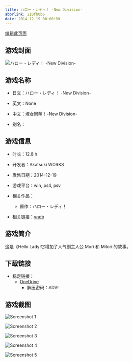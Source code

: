 ```yaml
---
title: ハロー・レディ！ -New Division-
abbrlink: 110fb0b6
date: 2014-12-19 00:00:00
---
```

[编辑此页面](https://github.com/ACG-3/ADV3-source/blob/main/source/_posts/games/%E3%83%8F%E3%83%AD%E3%83%BC%E3%83%BB%E3%83%AC%E3%83%87%E3%82%A3%EF%BC%81%20-New%20Division-.md)

## 游戏封面

![ハロー・レディ！ -New Division-](https://pan.timero.xyz/onedrive/img_lib_001/%E3%83%8F%E3%83%AD%E3%83%BC%E3%83%BB%E3%83%AC%E3%83%87%E3%82%A3%EF%BC%81%20-New%20Division-_cover.avif)


## 游戏名称

- 日文：ハロー・レディ！ -New Division-
- 英文：None
- 中文：淑女同萌！-New Division-

- 别名：


## 游戏信息

- 时长：12.8 h
- 开发者：Akatsuki WORKS
- 发售日期：2014-12-19
- 游戏平台：win, ps4, psv
- 相关作品：
   - 原作：ハロー・レディ！

- 相关链接：[vndb](https://vndb.org/v15892)


## 游戏简介

这是《Hello Lady!它增加了人气副主人公 Mori 和 Mitori 的故事。




## 下载链接

- 稳定链接：
    - [OneDrive](https://pan.timero.xyz/onedrive/adv_lib_001/%E3%83%8F%E3%83%AD%E3%83%BC%E3%83%BB%E3%83%AC%E3%83%87%E3%82%A3%EF%BC%81%20-New%20Division-)
        - 解压密码：ADV!



## 游戏截图


![Screenshot 1](https://pan.timero.xyz/onedrive/img_lib_001/%E3%83%8F%E3%83%AD%E3%83%BC%E3%83%BB%E3%83%AC%E3%83%87%E3%82%A3%EF%BC%81%20-New%20Division-_Screenshot_1.avif)

![Screenshot 2](https://pan.timero.xyz/onedrive/img_lib_001/%E3%83%8F%E3%83%AD%E3%83%BC%E3%83%BB%E3%83%AC%E3%83%87%E3%82%A3%EF%BC%81%20-New%20Division-_Screenshot_2.avif)

![Screenshot 3](https://pan.timero.xyz/onedrive/img_lib_001/%E3%83%8F%E3%83%AD%E3%83%BC%E3%83%BB%E3%83%AC%E3%83%87%E3%82%A3%EF%BC%81%20-New%20Division-_Screenshot_3.avif)

![Screenshot 4](https://pan.timero.xyz/onedrive/img_lib_001/%E3%83%8F%E3%83%AD%E3%83%BC%E3%83%BB%E3%83%AC%E3%83%87%E3%82%A3%EF%BC%81%20-New%20Division-_Screenshot_4.avif)

![Screenshot 5](https://pan.timero.xyz/onedrive/img_lib_001/%E3%83%8F%E3%83%AD%E3%83%BC%E3%83%BB%E3%83%AC%E3%83%87%E3%82%A3%EF%BC%81%20-New%20Division-_Screenshot_5.avif)

